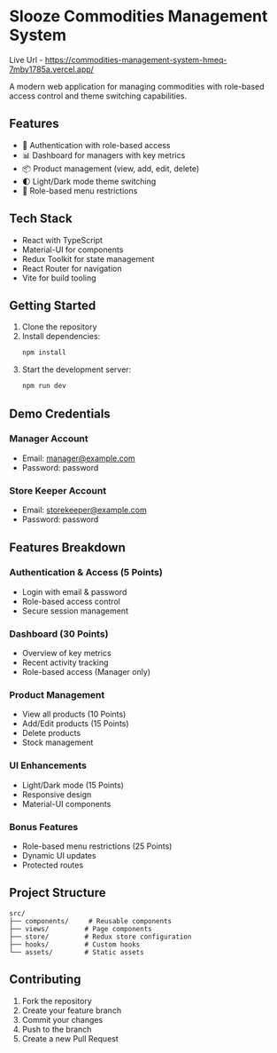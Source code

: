 # Slooze Commodities Management System
Live Url - https://commodities-management-system-hmeq-7mby1785a.vercel.app/

A modern web application for managing commodities with role-based access control and theme switching capabilities.

## Features

- 🔐 Authentication with role-based access
- 📊 Dashboard for managers with key metrics
- 📦 Product management (view, add, edit, delete)
- 🌓 Light/Dark mode theme switching
- 👥 Role-based menu restrictions

## Tech Stack

- React with TypeScript
- Material-UI for components
- Redux Toolkit for state management
- React Router for navigation
- Vite for build tooling

## Getting Started

1. Clone the repository
2. Install dependencies:
   ```bash
   npm install
   ```
3. Start the development server:
   ```bash
   npm run dev
   ```

## Demo Credentials

### Manager Account
- Email: manager@example.com
- Password: password

### Store Keeper Account
- Email: storekeeper@example.com
- Password: password

## Features Breakdown

### Authentication & Access (5 Points)
- Login with email & password
- Role-based access control
- Secure session management

### Dashboard (30 Points)
- Overview of key metrics
- Recent activity tracking
- Role-based access (Manager only)

### Product Management
- View all products (10 Points)
- Add/Edit products (15 Points)
- Delete products
- Stock management

### UI Enhancements
- Light/Dark mode (15 Points)
- Responsive design
- Material-UI components

### Bonus Features
- Role-based menu restrictions (25 Points)
- Dynamic UI updates
- Protected routes

## Project Structure

```
src/
├── components/     # Reusable components
├── views/         # Page components
├── store/         # Redux store configuration
├── hooks/         # Custom hooks
└── assets/        # Static assets
```

## Contributing

1. Fork the repository
2. Create your feature branch
3. Commit your changes
4. Push to the branch
5. Create a new Pull Request
